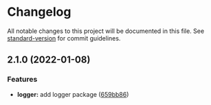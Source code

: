 # Changelog

All notable changes to this project will be documented in this file. See [standard-version](https://github.com/conventional-changelog/standard-version) for commit guidelines.

## 2.1.0 (2022-01-08)


### Features

* **logger:** add logger package ([659bb86](https://github.com/stasson/officr/commit/659bb86f71befa88ba2cbfa187fce1fe8e46f1df))
